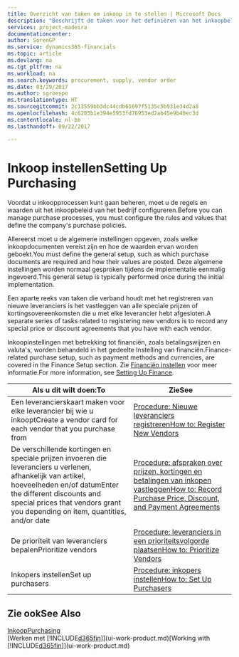 ```yaml
---
title: Overzicht van taken om inkoop in te stellen | Microsoft Docs
description: "Beschrijft de taken voor het definiëren van het inkoopbeleid van uw bedrijf en het instellen van uw inkoopprocessen."
services: project-madeira
documentationcenter: 
author: SorenGP
ms.service: dynamics365-financials
ms.topic: article
ms.devlang: na
ms.tgt_pltfrm: na
ms.workload: na
ms.search.keywords: procurement, supply, vendor order
ms.date: 03/29/2017
ms.author: sgroespe
ms.translationtype: HT
ms.sourcegitcommit: 2c13559bb3dc44cdb61697f5135c5b931e34d2a8
ms.openlocfilehash: 4c6285b1e394e5953fd76953ed2ab45e9b40ec3d
ms.contentlocale: nl-be
ms.lasthandoff: 09/22/2017

---
```

# <a name="setting-up-purchasing"></a><span data-ttu-id="ddcbd-103">Inkoop instellen</span><span class="sxs-lookup"><span data-stu-id="ddcbd-103">Setting Up Purchasing</span></span>
<span data-ttu-id="ddcbd-104">Voordat u inkoopprocessen kunt gaan beheren, moet u de regels en waarden uit het inkoopbeleid van het bedrijf configureren.</span><span class="sxs-lookup"><span data-stu-id="ddcbd-104">Before you can manage purchase processes, you must configure the rules and values that define the company's purchase policies.</span></span>

<span data-ttu-id="ddcbd-105">Allereerst moet u de algemene instellingen opgeven, zoals welke inkoopdocumenten vereist zijn en hoe de waarden ervan worden geboekt.</span><span class="sxs-lookup"><span data-stu-id="ddcbd-105">You must define the general setup, such as which purchase documents are required and how their values are posted.</span></span> <span data-ttu-id="ddcbd-106">Deze algemene instellingen worden normaal gesproken tijdens de implementatie eenmalig ingevoerd.</span><span class="sxs-lookup"><span data-stu-id="ddcbd-106">This general setup is typically performed once during the initial implementation.</span></span>

<span data-ttu-id="ddcbd-107">Een aparte reeks van taken die verband houdt met het registreren van nieuwe leveranciers is het vastleggen van alle speciale prijzen of kortingsovereenkomsten die u met elke leverancier hebt afgesloten.</span><span class="sxs-lookup"><span data-stu-id="ddcbd-107">A separate series of tasks related to registering new vendors is to record any special price or discount agreements that you have with each vendor.</span></span>

<span data-ttu-id="ddcbd-108">Inkoopinstellingen met betrekking tot financiën, zoals betalingswijzen en valuta's, worden behandeld in het gedeelte Instelling van financiën.</span><span class="sxs-lookup"><span data-stu-id="ddcbd-108">Finance-related purchase setup, such as payment methods and currencies, are covered in the Finance Setup section.</span></span> <span data-ttu-id="ddcbd-109">Zie [Financiën instellen](finance-setup-finance.md) voor meer informatie.</span><span class="sxs-lookup"><span data-stu-id="ddcbd-109">For more information, see [Setting Up Finance](finance-setup-finance.md).</span></span>

| <span data-ttu-id="ddcbd-110">Als u dit wilt doen:</span><span class="sxs-lookup"><span data-stu-id="ddcbd-110">To</span></span> | <span data-ttu-id="ddcbd-111">Zie</span><span class="sxs-lookup"><span data-stu-id="ddcbd-111">See</span></span> |
| --- | --- |
| <span data-ttu-id="ddcbd-112">Een leverancierskaart maken voor elke leverancier bij wie u inkoopt</span><span class="sxs-lookup"><span data-stu-id="ddcbd-112">Create a vendor card for each vendor that you purchase from</span></span>|[<span data-ttu-id="ddcbd-113">Procedure: Nieuwe leveranciers registreren</span><span class="sxs-lookup"><span data-stu-id="ddcbd-113">How to: Register New Vendors</span></span>](purchasing-how-register-new-vendors.md) |
| <span data-ttu-id="ddcbd-114">De verschillende kortingen en speciale prijzen invoeren die leveranciers u verlenen, afhankelijk van artikel, hoeveelheden en/of datum</span><span class="sxs-lookup"><span data-stu-id="ddcbd-114">Enter the different discounts and special prices that vendors grant you depending on item, quantities, and/or date</span></span> |[<span data-ttu-id="ddcbd-115">Procedure: afspraken over prijzen, kortingen en betalingen van inkopen vastleggen</span><span class="sxs-lookup"><span data-stu-id="ddcbd-115">How to: Record Purchase Price, Discount, and Payment Agreements</span></span>](purchasing-how-record-purchase-price-discount-payment-agreements.md) |
| <span data-ttu-id="ddcbd-116">De prioriteit van leveranciers bepalen</span><span class="sxs-lookup"><span data-stu-id="ddcbd-116">Prioritize vendors</span></span> |[<span data-ttu-id="ddcbd-117">Procedure: leveranciers in een prioriteitsvolgorde plaatsen</span><span class="sxs-lookup"><span data-stu-id="ddcbd-117">How to: Prioritize Vendors</span></span>](purchasing-how-prioritize-vendors.md) |
| <span data-ttu-id="ddcbd-118">Inkopers instellen</span><span class="sxs-lookup"><span data-stu-id="ddcbd-118">Set up purchasers</span></span> |[<span data-ttu-id="ddcbd-119">Procedure: inkopers instellen</span><span class="sxs-lookup"><span data-stu-id="ddcbd-119">How to: Set Up Purchasers</span></span>](purchasing-how-setup-purchasers.md) |

## <a name="see-also"></a><span data-ttu-id="ddcbd-120">Zie ook</span><span class="sxs-lookup"><span data-stu-id="ddcbd-120">See Also</span></span>
[<span data-ttu-id="ddcbd-121">Inkoop</span><span class="sxs-lookup"><span data-stu-id="ddcbd-121">Purchasing</span></span>](purchasing-manage-purchasing.md)  
<span data-ttu-id="ddcbd-122">[Werken met [!INCLUDE[d365fin](includes/d365fin_md.md)]](ui-work-product.md)</span><span class="sxs-lookup"><span data-stu-id="ddcbd-122">[Working with [!INCLUDE[d365fin](includes/d365fin_md.md)]](ui-work-product.md)</span></span>

